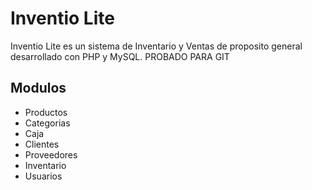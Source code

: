# Inventio Lite
Inventio Lite es un sistema de Inventario y Ventas de proposito general desarrollado con PHP y MySQL.
PROBADO PARA GIT

## Modulos
- Productos
- Categorias
- Caja
- Clientes
- Proveedores
- Inventario
- Usuarios
